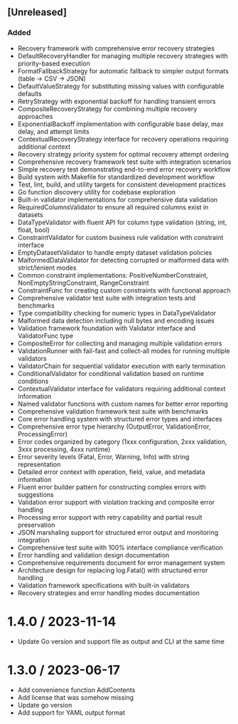 
## [Unreleased]

### Added
- Recovery framework with comprehensive error recovery strategies
- DefaultRecoveryHandler for managing multiple recovery strategies with priority-based execution
- FormatFallbackStrategy for automatic fallback to simpler output formats (table → CSV → JSON)
- DefaultValueStrategy for substituting missing values with configurable defaults
- RetryStrategy with exponential backoff for handling transient errors
- CompositeRecoveryStrategy for combining multiple recovery approaches
- ExponentialBackoff implementation with configurable base delay, max delay, and attempt limits
- ContextualRecoveryStrategy interface for recovery operations requiring additional context
- Recovery strategy priority system for optimal recovery attempt ordering
- Comprehensive recovery framework test suite with integration scenarios
- Simple recovery test demonstrating end-to-end error recovery workflow
- Build system with Makefile for standardized development workflow
- Test, lint, build, and utility targets for consistent development practices
- Go function discovery utility for codebase exploration
- Built-in validator implementations for comprehensive data validation
- RequiredColumnsValidator to ensure all required columns exist in datasets
- DataTypeValidator with fluent API for column type validation (string, int, float, bool)
- ConstraintValidator for custom business rule validation with constraint interface
- EmptyDatasetValidator to handle empty dataset validation policies
- MalformedDataValidator for detecting corrupted or malformed data with strict/lenient modes
- Common constraint implementations: PositiveNumberConstraint, NonEmptyStringConstraint, RangeConstraint
- ConstraintFunc for creating custom constraints with functional approach
- Comprehensive validator test suite with integration tests and benchmarks
- Type compatibility checking for numeric types in DataTypeValidator
- Malformed data detection including null bytes and encoding issues
- Validation framework foundation with Validator interface and ValidatorFunc type
- CompositeError for collecting and managing multiple validation errors
- ValidationRunner with fail-fast and collect-all modes for running multiple validators
- ValidatorChain for sequential validator execution with early termination
- ConditionalValidator for conditional validation based on runtime conditions
- ContextualValidator interface for validators requiring additional context information
- Named validator functions with custom names for better error reporting
- Comprehensive validation framework test suite with benchmarks
- Core error handling system with structured error types and interfaces
- Comprehensive error type hierarchy (OutputError, ValidationError, ProcessingError)
- Error codes organized by category (1xxx configuration, 2xxx validation, 3xxx processing, 4xxx runtime)
- Error severity levels (Fatal, Error, Warning, Info) with string representation
- Detailed error context with operation, field, value, and metadata information
- Fluent error builder pattern for constructing complex errors with suggestions
- Validation error support with violation tracking and composite error handling
- Processing error support with retry capability and partial result preservation
- JSON marshaling support for structured error output and monitoring integration
- Comprehensive test suite with 100% interface compliance verification
- Error handling and validation design documentation
- Comprehensive requirements document for error management system
- Architecture design for replacing log.Fatal() with structured error handling
- Validation framework specifications with built-in validators
- Recovery strategies and error handling modes documentation

1.4.0 / 2023-11-14
==================

  * Update Go version and support file as output and CLI at the same time

1.3.0 / 2023-06-17
==================

  * Add convenience function AddContents
  * Add license that was somehow missing
  * Update go version
  * Add support for YAML output format

